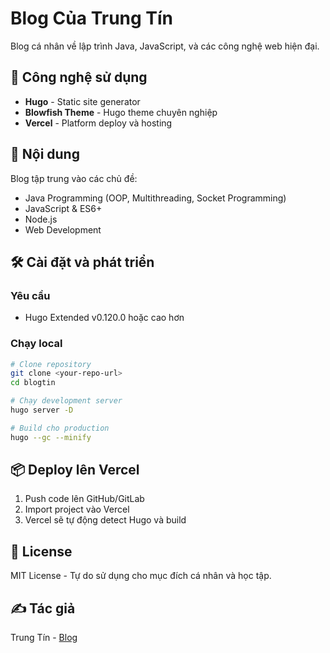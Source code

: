 # Blog Của Trung Tín

Blog cá nhân về lập trình Java, JavaScript, và các công nghệ web hiện đại.

## 🚀 Công nghệ sử dụng

- **Hugo** - Static site generator
- **Blowfish Theme** - Hugo theme chuyên nghiệp
- **Vercel** - Platform deploy và hosting

## 📝 Nội dung

Blog tập trung vào các chủ đề:
- Java Programming (OOP, Multithreading, Socket Programming)
- JavaScript & ES6+
- Node.js
- Web Development

## 🛠️ Cài đặt và phát triển

### Yêu cầu
- Hugo Extended v0.120.0 hoặc cao hơn

### Chạy local

```bash
# Clone repository
git clone <your-repo-url>
cd blogtin

# Chạy development server
hugo server -D

# Build cho production
hugo --gc --minify
```

## 📦 Deploy lên Vercel

1. Push code lên GitHub/GitLab
2. Import project vào Vercel
3. Vercel sẽ tự động detect Hugo và build

## 📄 License

MIT License - Tự do sử dụng cho mục đích cá nhân và học tập.

## ✍️ Tác giả

Trung Tín - [Blog](https://trungtinblog.vercel.app)

